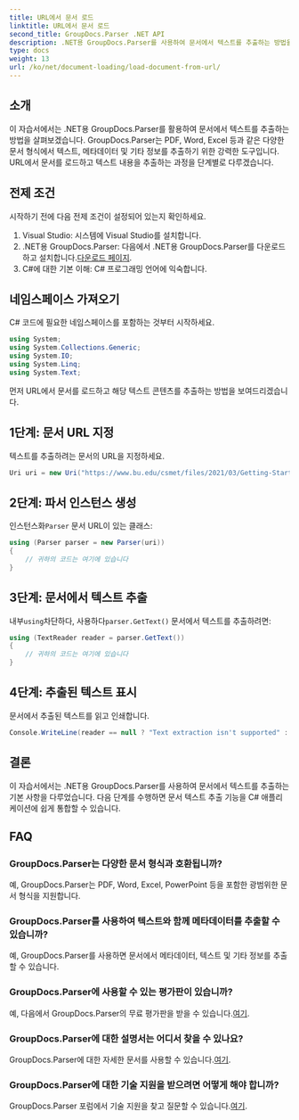 ```yaml
---
title: URL에서 문서 로드
linktitle: URL에서 문서 로드
second_title: GroupDocs.Parser .NET API
description: .NET용 GroupDocs.Parser를 사용하여 문서에서 텍스트를 추출하는 방법을 알아보세요. 이 튜토리얼에서는 URL에서 문서를 로드하고 텍스트를 추출하는 방법을 단계별로 다룹니다.
type: docs
weight: 13
url: /ko/net/document-loading/load-document-from-url/
---
```

## 소개
이 자습서에서는 .NET용 GroupDocs.Parser를 활용하여 문서에서 텍스트를 추출하는 방법을 살펴보겠습니다. GroupDocs.Parser는 PDF, Word, Excel 등과 같은 다양한 문서 형식에서 텍스트, 메타데이터 및 기타 정보를 추출하기 위한 강력한 도구입니다. URL에서 문서를 로드하고 텍스트 내용을 추출하는 과정을 단계별로 다루겠습니다.
## 전제 조건
시작하기 전에 다음 전제 조건이 설정되어 있는지 확인하세요.
1. Visual Studio: 시스템에 Visual Studio를 설치합니다.
2.  .NET용 GroupDocs.Parser: 다음에서 .NET용 GroupDocs.Parser를 다운로드하고 설치합니다.[다운로드 페이지](https://releases.groupdocs.com/parser/net/).
3. C#에 대한 기본 이해: C# 프로그래밍 언어에 익숙합니다.

## 네임스페이스 가져오기
C# 코드에 필요한 네임스페이스를 포함하는 것부터 시작하세요.
```csharp
using System;
using System.Collections.Generic;
using System.IO;
using System.Linq;
using System.Text;
```

먼저 URL에서 문서를 로드하고 해당 텍스트 콘텐츠를 추출하는 방법을 보여드리겠습니다.
## 1단계: 문서 URL 지정
텍스트를 추출하려는 문서의 URL을 지정하세요.
```csharp
Uri uri = new Uri("https://www.bu.edu/csmet/files/2021/03/Getting-Started-with-SQLite.pdf");
```
## 2단계: 파서 인스턴스 생성
 인스턴스화`Parser` 문서 URL이 있는 클래스:
```csharp
using (Parser parser = new Parser(uri))
{
    // 귀하의 코드는 여기에 있습니다
}
```
## 3단계: 문서에서 텍스트 추출
 내부`using`차단하다, 사용하다`parser.GetText()` 문서에서 텍스트를 추출하려면:
```csharp
using (TextReader reader = parser.GetText())
{
    // 귀하의 코드는 여기에 있습니다
}
```
## 4단계: 추출된 텍스트 표시
문서에서 추출된 텍스트를 읽고 인쇄합니다.
```csharp
Console.WriteLine(reader == null ? "Text extraction isn't supported" : reader.ReadToEnd());
```

## 결론
이 자습서에서는 .NET용 GroupDocs.Parser를 사용하여 문서에서 텍스트를 추출하는 기본 사항을 다루었습니다. 다음 단계를 수행하면 문서 텍스트 추출 기능을 C# 애플리케이션에 쉽게 통합할 수 있습니다.

## FAQ
### GroupDocs.Parser는 다양한 문서 형식과 호환됩니까?
예, GroupDocs.Parser는 PDF, Word, Excel, PowerPoint 등을 포함한 광범위한 문서 형식을 지원합니다.
### GroupDocs.Parser를 사용하여 텍스트와 함께 메타데이터를 추출할 수 있습니까?
예, GroupDocs.Parser를 사용하면 문서에서 메타데이터, 텍스트 및 기타 정보를 추출할 수 있습니다.
### GroupDocs.Parser에 사용할 수 있는 평가판이 있습니까?
 예, 다음에서 GroupDocs.Parser의 무료 평가판을 받을 수 있습니다.[여기](https://releases.groupdocs.com/).
### GroupDocs.Parser에 대한 설명서는 어디서 찾을 수 있나요?
 GroupDocs.Parser에 대한 자세한 문서를 사용할 수 있습니다.[여기](https://reference.groupdocs.com/parser/net/).
### GroupDocs.Parser에 대한 기술 지원을 받으려면 어떻게 해야 합니까?
GroupDocs.Parser 포럼에서 기술 지원을 찾고 질문할 수 있습니다.[여기](https://forum.groupdocs.com/c/parser/17).